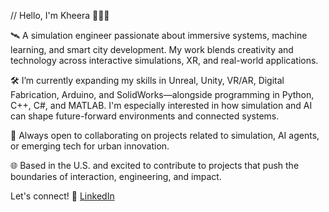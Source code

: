 // Hello, I'm Kheera 👩🏾‍💻

🛰️ A simulation engineer passionate about immersive systems, machine learning, and smart city development. My work blends creativity and technology across interactive simulations, XR, and real-world applications.

🛠️ I’m currently expanding my skills in Unreal, Unity, VR/AR, Digital Fabrication, Arduino, and SolidWorks—alongside programming in Python, C++, C#, and MATLAB. I'm especially interested in how simulation and AI can shape future-forward environments and connected systems.

🤝 Always open to collaborating on projects related to simulation, AI agents, or emerging tech for urban innovation. 

🌐 Based in the U.S. and excited to contribute to projects that push the boundaries of interaction, engineering, and impact.



Let's connect! 👾 [LinkedIn](https://www.linkedin.com/in/kheeraking)













